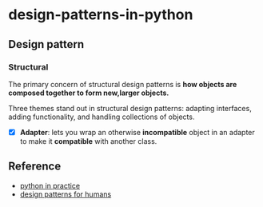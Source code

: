 # design-patterns-in-python


## Design pattern

### Structural 
The primary concern of structural design patterns is **how objects are composed together to form new,larger objects.**

Three themes stand out in structural design patterns: adapting interfaces, adding functionality, and handling collections of objects.


- [x] **Adapter**: lets you wrap an otherwise **incompatible** object in an adapter to make it **compatible** with another class.



## Reference

- [python in practice](https://github.com/lovexiaov/python-in-practice)
- [design patterns for humans](https://github.com/kamranahmedse/design-patterns-for-humans)